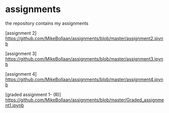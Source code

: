 
# assignments
the repository contains my assignments

[assignment 2] https://github.com/MikeBollaan/assignments/blob/master/assignment2.ipynb

[assignment 3] https://github.com/MikeBollaan/assignments/blob/master/assignment3.ipynb

[assignment 4] https://github.com/MikeBollaan/assignments/blob/master/assignment4.ipynb

[graded assignment 1- (R)] https://github.com/MikeBollaan/assignments/blob/master/Graded_assignment1.ipynb







